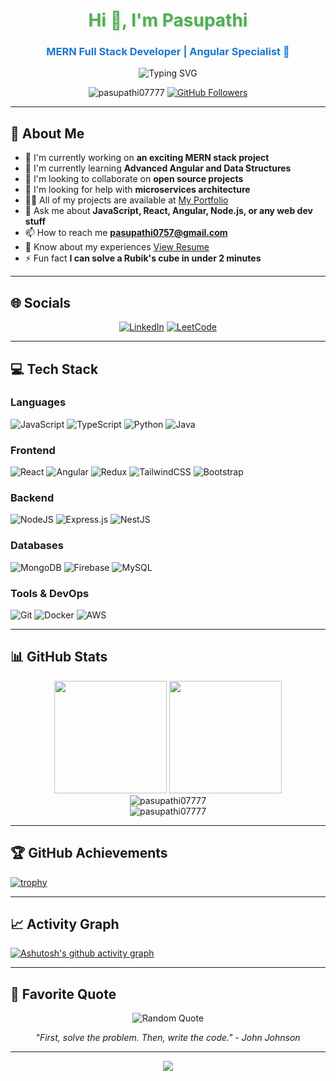 <h1 align="center" style="color: #4CAF50; font-weight: bold; text-shadow: 2px 2px 4px rgba(0,0,0,0.1);">Hi 👋, I'm Pasupathi</h1>
<h3 align="center" style="color: #1976D2; font-weight: bold;">MERN Full Stack Developer | Angular Specialist 🚀</h3>

<p align="center">
  <img src="https://readme-typing-svg.herokuapp.com?color=36BCF7&size=24&center=true&vCenter=true&lines=Full+Stack+Developer;Angular+Expert;Problem+Solver;Lifelong+Learner;Open+to+Opportunities" alt="Typing SVG" />
</p>

<p align="center">
  <img src="https://komarev.com/ghpvc/?username=pasupathi07777&label=Profile%20views&color=0e75b6&style=flat" alt="pasupathi07777" /> 
  <a href="https://github.com/pasupathi07777?tab=followers"><img src="https://img.shields.io/github/followers/pasupathi07777?label=Followers&style=social" alt="GitHub Followers"></a>
</p>

---

## 🌟 About Me
- 🔭 I'm currently working on **an exciting MERN stack project**
- 🌱 I'm currently learning **Advanced Angular and Data Structures**
- 👯 I'm looking to collaborate on **open source projects**
- 🤝 I'm looking for help with **microservices architecture**
- 👨‍💻 All of my projects are available at [My Portfolio](https://pasupathi07777-portfolio.netlify.app/)
- 💬 Ask me about **JavaScript, React, Angular, Node.js, or any web dev stuff**
- 📫 How to reach me **pasupathi0757@gmail.com**
- 📄 Know about my experiences [View Resume](https://pasupathi07777-portfolio.netlify.app)
- ⚡ Fun fact **I can solve a Rubik's cube in under 2 minutes**

---

## 🌐 Socials
<p align="center">
  <a href="https://linkedin.com/in/pasupathi07777" target="_blank"><img src="https://img.shields.io/badge/LinkedIn-0077B5?style=for-the-badge&logo=linkedin&logoColor=white" alt="LinkedIn"/></a>
  <a href="https://leetcode.com/pasupathi07777" target="_blank"><img src="https://img.shields.io/badge/-LeetCode-FFA116?style=for-the-badge&logo=LeetCode&logoColor=black" alt="LeetCode"/></a>
</p>

---

## 💻 Tech Stack
### Languages
![JavaScript](https://img.shields.io/badge/javascript-%23323330.svg?style=for-the-badge&logo=javascript&logoColor=%23F7DF1E)
![TypeScript](https://img.shields.io/badge/typescript-%23007ACC.svg?style=for-the-badge&logo=typescript&logoColor=white)
![Python](https://img.shields.io/badge/python-3670A0?style=for-the-badge&logo=python&logoColor=ffdd54)
![Java](https://img.shields.io/badge/java-%23ED8B00.svg?style=for-the-badge&logo=openjdk&logoColor=white)

### Frontend
![React](https://img.shields.io/badge/react-%2320232a.svg?style=for-the-badge&logo=react&logoColor=%2361DAFB)
![Angular](https://img.shields.io/badge/angular-%23DD0031.svg?style=for-the-badge&logo=angular&logoColor=white)
![Redux](https://img.shields.io/badge/redux-%23593d88.svg?style=for-the-badge&logo=redux&logoColor=white)
![TailwindCSS](https://img.shields.io/badge/tailwindcss-%2338B2AC.svg?style=for-the-badge&logo=tailwind-css&logoColor=white)
![Bootstrap](https://img.shields.io/badge/bootstrap-%238511FA.svg?style=for-the-badge&logo=bootstrap&logoColor=white)

### Backend
![NodeJS](https://img.shields.io/badge/node.js-6DA55F?style=for-the-badge&logo=node.js&logoColor=white)
![Express.js](https://img.shields.io/badge/express.js-%23404d59.svg?style=for-the-badge&logo=express&logoColor=%2361DAFB)
![NestJS](https://img.shields.io/badge/nestjs-%23E0234E.svg?style=for-the-badge&logo=nestjs&logoColor=white)

### Databases
![MongoDB](https://img.shields.io/badge/MongoDB-%234ea94b.svg?style=for-the-badge&logo=mongodb&logoColor=white)
![Firebase](https://img.shields.io/badge/Firebase-039BE5?style=for-the-badge&logo=Firebase&logoColor=white)
![MySQL](https://img.shields.io/badge/mysql-%2300f.svg?style=for-the-badge&logo=mysql&logoColor=white)

### Tools & DevOps
![Git](https://img.shields.io/badge/git-%23F05033.svg?style=for-the-badge&logo=git&logoColor=white)
![Docker](https://img.shields.io/badge/docker-%230db7ed.svg?style=for-the-badge&logo=docker&logoColor=white)
![AWS](https://img.shields.io/badge/AWS-%23FF9900.svg?style=for-the-badge&logo=amazon-aws&logoColor=white)

---

## 📊 GitHub Stats
<div align="center">
  <img height="180em" src="https://github-readme-stats.vercel.app/api?username=pasupathi07777&show_icons=true&theme=radical&include_all_commits=true&count_private=true"/>
  <img height="180em" src="https://github-readme-stats.vercel.app/api/top-langs/?username=pasupathi07777&layout=compact&langs_count=8&theme=radical"/>
</div>

<div align="center">
  <img src="https://github-readme-streak-stats.herokuapp.com/?user=pasupathi07777&theme=radical" alt="pasupathi07777" />
</div>

<div align="center">
  <img src="https://github-profile-trophy.vercel.app/?username=pasupathi07777&theme=radical&no-frame=true&row=1&column=7" alt="pasupathi07777" />
</div>

---

## 🏆 GitHub Achievements
[![trophy](https://github-profile-trophy.vercel.app/?username=pasupathi07777&theme=onedark)](https://github.com/ryo-ma/github-profile-trophy)

---

## 📈 Activity Graph
[![Ashutosh's github activity graph](https://github-readme-activity-graph.vercel.app/graph?username=pasupathi07777&theme=react-dark)](https://github.com/ashutosh00710/github-readme-activity-graph)

---

## 💬 Favorite Quote
<p align="center">
  <img src="https://quotes-github-readme.vercel.app/api?type=horizontal&theme=radical" alt="Random Quote"/>
</p>

<p align="center">
  <em>"First, solve the problem. Then, write the code." - John Johnson</em>
</p>

---

<p align="center">
  <img src="https://capsule-render.vercel.app/api?type=waving&color=gradient&height=60&section=footer"/>
</p>
